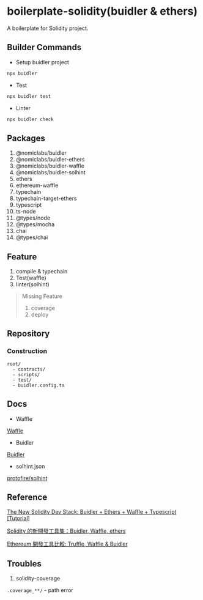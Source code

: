 # boilerplate-solidity(buidler & ethers)

A boilerplate for Solidity project.

## Builder Commands

- Setup buidler project

```bash
npx buidler
```

- Test

```bash
npx buidler test
```

- Linter

```bash
npx buidler check
```

## Packages

1. @nomiclabs/buidler
2. @nomiclabs/buidler-ethers
3. @nomiclabs/buidler-waffle
4. @nomiclabs/buidler-solhint
5. ethers
6. ethereum-waffle
7. typechain
8. typechain-target-ethers
9. typescript
10. ts-node
11. @types/node
12. @types/mocha
13. chai
14. @types/chai

## Feature

1. compile & typechain
2. Test(waffle)
3. linter(solhint)

> Missing Feature
>
> 1. coverage
> 2. deploy

## Repository

### Construction

    root/
      - contracts/
      - scripts/
      - test/
      - buidler.config.ts

## Docs

- Waffle

[Waffle](https://getwaffle.io/)

- Buidler

[Buidler](https://buidler.dev/)

- solhint.json

[protofire/solhint](https://github.com/protofire/solhint/blob/master/README.md)

## Reference

[The New Solidity Dev Stack: Buidler + Ethers + Waffle + Typescript [Tutorial]](https://hackernoon.com/the-new-solidity-dev-stack-buidler-ethers-waffle-typescript-706830w0)

[Solidity 的新開發工具集：Buidler, Waffle, ethers](https://medium.com/@yurenju/ethersjs-waffle-buidler-6e67df037800)

[Ethereum 開發工具比較: Truffle, Waffle & Buidler](https://medium.com/@yurenju/truffle-waffle-buidler-ab98bf2d87e6)

## Troubles

1. solidity-coverage

`.coverage_**/` - path error
